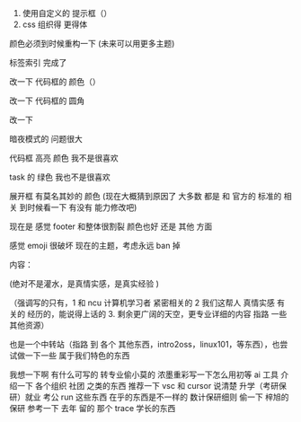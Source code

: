 1. 使用自定义的 提示框（）
2. css 组织得 更得体

 

颜色必须到时候重构一下 (未来可以用更多主题)



标签索引 完成了

改一下 代码框的 颜色（）

改一下 代码框的 圆角 

改一下 

暗夜模式的 问题很大

代码框 高亮 颜色 我不是很喜欢 

task 的 绿色 我也不是很喜欢

展开框 有莫名其妙的 颜色 (现在大概猜到原因了  大多数 都是  和 官方的 标准的 相关 到时候看一下 有没有 能力修改吧)

现在是 感觉 footer 和整体很割裂  颜色也好 还是 其他 方面

感觉 emoji 很破坏 现在的主题，考虑永远 ban 掉

内容：

(绝对不是灌水，是真情实感，是真实经验 )

（强调写的只有，1 和 ncu 计算机学习者 紧密相关的  2  我们这帮人 真情实感 有关的 经历的，能说得上话的 3. 剩余更广阔的天空，更专业详细的内容 指路 一些 其他资源）

也是一个中转站（指路 到 各个 其他东西，intro2oss，linux101，等东西），也尝试做一下一些 属于我们特色的东西

我想一下啊 有什么可写的
转专业偷小莫的
浓墨重彩写一下怎么用初等 ai 工具
介绍一下 各个组织 社团 之类的东西
推荐一下 vsc 和 cursor
说清楚 升学（考研保研）就业  考公 run 这些东西 在乎的东西是不一样的
数计保研细则 偷一下 梓旭的
保研 参考一下  去年 留的 那个 trace 学长的东西
